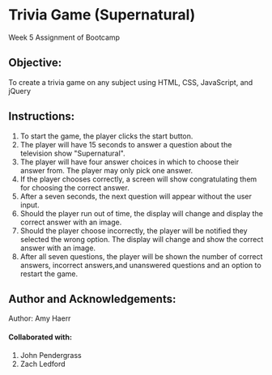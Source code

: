 # Trivia Game (Supernatural)
Week 5 Assignment of Bootcamp

## Objective: 
To create a trivia game on any subject using HTML, CSS, JavaScript, and jQuery

## Instructions:

1. To start the game, the player clicks the start button.
2. The player will have 15 seconds to answer a question about the television show "Supernatural".
3. The player will have four answer choices in which to choose their answer from. The player may only pick one answer.
4. If the player chooses correctly, a screen will show congratulating them for choosing the correct answer.
5. After a seven seconds, the next question will appear without the user input.
6. Should the player run out of time, the display will change and display the correct answer with an image.
7. Should the player choose incorrectly, the player will be notified they selected the wrong option. The display will change and show the correct answer with an image.
8. After all seven questions, the player will be shown the number of correct answers, incorrect answers,and unanswered questions and an option to restart the game.


## Author and Acknowledgements:
 Author: Amy Haerr

 #### Collaborated with:
 1. John Pendergrass
 2. Zach Ledford

 
